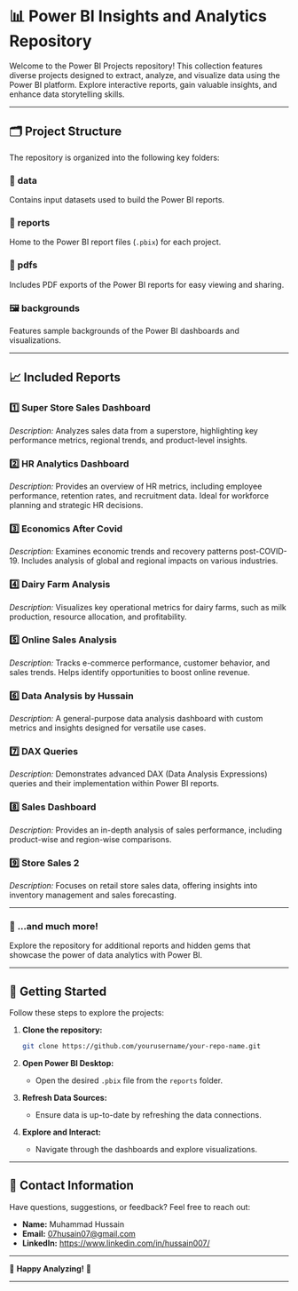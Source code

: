 
# 📊 **Power BI Insights and Analytics Repository**  

Welcome to the Power BI Projects repository! This collection features diverse projects designed to extract, analyze, and visualize data using the Power BI platform. Explore interactive reports, gain valuable insights, and enhance data storytelling skills.

---

## 🗂️ **Project Structure**  

The repository is organized into the following key folders:

### 📁 **data**  
Contains input datasets used to build the Power BI reports.  

### 📂 **reports**  
Home to the Power BI report files (`.pbix`) for each project.  

### 📄 **pdfs**  
Includes PDF exports of the Power BI reports for easy viewing and sharing.  

### 🖼️ **backgrounds**  
Features sample backgrounds of the Power BI dashboards and visualizations.  

---

## 📈 **Included Reports**  

### 1️⃣ **Super Store Sales Dashboard**  
*Description:* Analyzes sales data from a superstore, highlighting key performance metrics, regional trends, and product-level insights.  

### 2️⃣ **HR Analytics Dashboard**  
*Description:* Provides an overview of HR metrics, including employee performance, retention rates, and recruitment data. Ideal for workforce planning and strategic HR decisions.  

### 3️⃣ **Economics After Covid**  
*Description:* Examines economic trends and recovery patterns post-COVID-19. Includes analysis of global and regional impacts on various industries.  

### 4️⃣ **Dairy Farm Analysis**  
*Description:* Visualizes key operational metrics for dairy farms, such as milk production, resource allocation, and profitability.  

### 5️⃣ **Online Sales Analysis**  
*Description:* Tracks e-commerce performance, customer behavior, and sales trends. Helps identify opportunities to boost online revenue.  

### 6️⃣ **Data Analysis by Hussain**  
*Description:* A general-purpose data analysis dashboard with custom metrics and insights designed for versatile use cases.  

### 7️⃣ **DAX Queries**  
*Description:* Demonstrates advanced DAX (Data Analysis Expressions) queries and their implementation within Power BI reports.  

### 8️⃣ **Sales Dashboard**  
*Description:* Provides an in-depth analysis of sales performance, including product-wise and region-wise comparisons.  

### 9️⃣ **Store Sales 2**  
*Description:* Focuses on retail store sales data, offering insights into inventory management and sales forecasting.  

---

### 🌟 **...and much more!**  
Explore the repository for additional reports and hidden gems that showcase the power of data analytics with Power BI.

---

## 🚀 **Getting Started**  

Follow these steps to explore the projects:  

1. **Clone the repository:**  
   ```bash
   git clone https://github.com/yourusername/your-repo-name.git
   ```  

2. **Open Power BI Desktop:**  
   - Open the desired `.pbix` file from the `reports` folder.  

3. **Refresh Data Sources:**  
   - Ensure data is up-to-date by refreshing the data connections.  

4. **Explore and Interact:**  
   - Navigate through the dashboards and explore visualizations.  

---

## 💬 **Contact Information**  

Have questions, suggestions, or feedback? Feel free to reach out:  

- **Name:** Muhammad Hussain  
- **Email:** 07husain07@gmail.com  
- **LinkedIn:** https://www.linkedin.com/in/hussain007/

---

🌟 **Happy Analyzing!** 🌟  

---  
